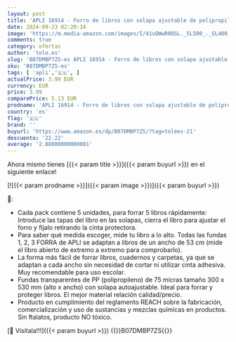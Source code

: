 ```yaml
---
layout: post
title: 'APLI 16914 - Forro de libros con solapa ajustable de polipropileno. Medida 30 x 53 cm  75 µ. Pack de 5 u.'
date: 2024-09-23 02:20:14
image: 'https://m.media-amazon.com/images/I/41uQWwR0QSL._SL500_._SL400_.jpg'
comments: true
category: ofertas
author: 'tole.es'
slug: 'B07DMBP7ZS-es APLI 16914 - Forro de libros con solapa ajustable de...'
sku: 'B07DMBP7ZS-es'
tags: [ 'apli','🇪🇸', ]
actualPrice: 3.99 EUR
currency: EUR
price: 3.99
comparePrice: 5.13 EUR
prodname: 'APLI 16914 - Forro de libros con solapa ajustable de polipropileno. Medida 30 x 53 cm  75 µ. Pack de 5 u.'
country: 'es'
flag: '🇪🇸'
brand: ''
buyurl: 'https://www.amazon.es/dp/B07DMBP7ZS/?tag=tolees-21'
descuento: '22.22'
average: '2.88000000000001'
---
```


Ahora mismo tienes [{{< param title >}}]({{< param buyurl >}}) en el siguiente enlace!

[![{{< param prodname >}}]({{< param image >}})]({{< param buyurl >}})

🔎:

- Cada pack contiene 5 unidades, para forrar 5 libros rápidamente: Introduce las tapas del libro en las solapas, cierra el libro para ajustar el forro y fíjalo retirando la cinta protectora.
- Para saber qué medida escoger, mide tu libro a lo alto. Todas las fundas 1, 2, 3 FORRA de APLI se adaptan a libros de un ancho de 53 cm (mide el libro abierto de extremo a extremo para comprobarlo).
- La forma más fácil de forrar libros, cuadernos y carpetas, ya que se adaptan a cada ancho sin necesidad de cortar ni utilizar cinta adhesiva. Muy recomendable para uso escolar.
- Fundas transparentes de PP (polipropileno) de 75 micras tamaño 300 x 530 mm (alto x ancho) con solapa autoajustable. Ideal para forrar y proteger libros. El mejor material relación calidad/precio.
- Producto en cumplimiento del reglamento REACH sobre la fabricación, comercialización y uso de sustancias y mezclas químicas en productos. Sin ftalatos, producto NO tóxico.

[🛒 Visítala!!!]({{< param buyurl >}})
{{<world>}}B07DMBP7ZS{{</world>}}
